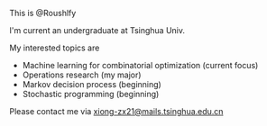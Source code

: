 This is @Roushlfy

I'm current an undergraduate at Tsinghua Univ.

My interested topics are
- Machine learning for combinatorial optimization (current focus)
- Operations research (my major)
- Markov decision process (beginning)
- Stochastic programming (beginning)

Please contact me via xiong-zx21@mails.tsinghua.edu.cn



<!---
Roushlfy/Roushlfy is a ✨ special ✨ repository because its `README.md` (this file) appears on your GitHub profile.
You can click the Preview link to take a look at your changes.
--->
